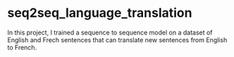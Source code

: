 # seq2seq_language_translation
In this project, I trained a sequence to sequence model on a dataset of English and Frech sentences that can translate new sentences from English to French.
